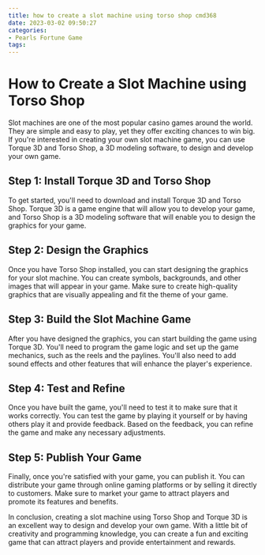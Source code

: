 ```yaml
---
title: how to create a slot machine using torso shop cmd368
date: 2023-03-02 09:50:27
categories:
- Pearls Fortune Game
tags:
---
```

# How to Create a Slot Machine using Torso Shop

Slot machines are one of the most popular casino games around the world. They are simple and easy to play, yet they offer exciting chances to win big. If you're interested in creating your own slot machine game, you can use Torque 3D and Torso Shop, a 3D modeling software, to design and develop your own game.

## Step 1: Install Torque 3D and Torso Shop
To get started, you'll need to download and install Torque 3D and Torso Shop. Torque 3D is a game engine that will allow you to develop your game, and Torso Shop is a 3D modeling software that will enable you to design the graphics for your game.

## Step 2: Design the Graphics
Once you have Torso Shop installed, you can start designing the graphics for your slot machine. You can create symbols, backgrounds, and other images that will appear in your game. Make sure to create high-quality graphics that are visually appealing and fit the theme of your game.

## Step 3: Build the Slot Machine Game
After you have designed the graphics, you can start building the game using Torque 3D. You'll need to program the game logic and set up the game mechanics, such as the reels and the paylines. You'll also need to add sound effects and other features that will enhance the player's experience.

## Step 4: Test and Refine
Once you have built the game, you'll need to test it to make sure that it works correctly. You can test the game by playing it yourself or by having others play it and provide feedback. Based on the feedback, you can refine the game and make any necessary adjustments.

## Step 5: Publish Your Game
Finally, once you're satisfied with your game, you can publish it. You can distribute your game through online gaming platforms or by selling it directly to customers. Make sure to market your game to attract players and promote its features and benefits.

In conclusion, creating a slot machine using Torso Shop and Torque 3D is an excellent way to design and develop your own game. With a little bit of creativity and programming knowledge, you can create a fun and exciting game that can attract players and provide entertainment and rewards.
